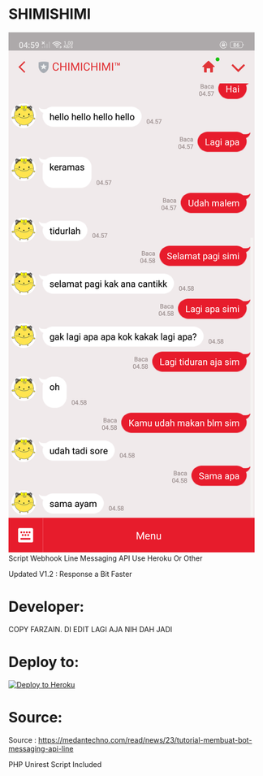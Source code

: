 # SHIMISHIMI
![Prankbots](Screenshot_2018-09-05-04-59-51-98.png)
Script Webhook Line Messaging API Use Heroku Or Other

Updated V1.2 : Response a Bit Faster

# Developer:
COPY FARZAIN. DI EDIT LAGI AJA NIH DAH JADI
# Deploy to:
[![Deploy to Heroku](https://www.herokucdn.com/deploy/button.svg)](https://heroku.com/deploy)

# Source:
Source : https://medantechno.com/read/news/23/tutorial-membuat-bot-messaging-api-line

PHP Unirest Script Included

